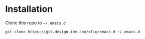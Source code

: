 # Installation

Clone this repo to `~/.emacs.d`

```
git clone https://git.design.ibm.com/xliu/emacs-d ~/.emacs.d
```